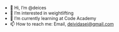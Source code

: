 - 👋 Hi, I’m @deices
- 👀 I’m interested in weightlifting
- 🌱 I’m currently learning at Code Academy
- 📫 How to reach me: Email, deividasei@gmail.com
<!---
deices/deices is a ✨ special ✨ repository because its `README.md` (this file) appears on your GitHub profile.
You can click the Preview link to take a look at your changes.
--->
